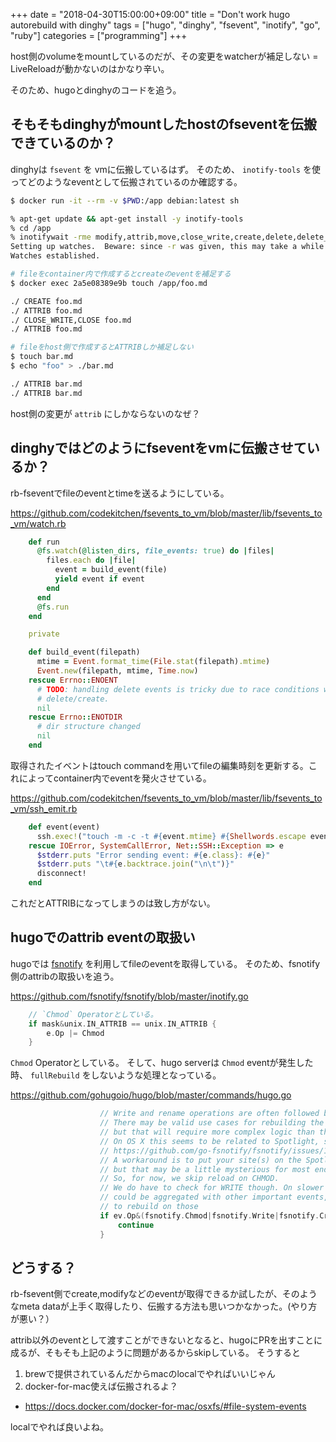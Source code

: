 +++
date = "2018-04-30T15:00:00+09:00"
title = "Don't work hugo autorebuild with dinghy"
tags = ["hugo", "dinghy", "fsevent", "inotify", "go", "ruby"]
categories = ["programming"]
+++

host側のvolumeをmountしているのだが、その変更をwatcherが補足しない = LiveReloadが動かないのはかなり辛い。

そのため、hugoとdinghyのコードを追う。

## そもそもdinghyがmountしたhostのfseventを伝搬できているのか？

dinghyは `fsevent` を vmに伝搬しているはず。
そのため、 `inotify-tools` を使ってどのようなeventとして伝搬されているのか確認する。

```sh
$ docker run -it --rm -v $PWD:/app debian:latest sh

% apt-get update && apt-get install -y inotify-tools
% cd /app
% inotifywait -rme modify,attrib,move,close_write,create,delete,delete_self .
Setting up watches.  Beware: since -r was given, this may take a while!
Watches established.

# fileをcontainer内で作成するとcreateのeventを補足する
$ docker exec 2a5e08389e9b touch /app/foo.md

./ CREATE foo.md
./ ATTRIB foo.md
./ CLOSE_WRITE,CLOSE foo.md
./ ATTRIB foo.md

# fileをhost側で作成するとATTRIBしか補足しない
$ touch bar.md
$ echo "foo" > ./bar.md

./ ATTRIB bar.md
./ ATTRIB bar.md
```

host側の変更が `attrib` にしかならないのなぜ？

## dinghyではどのようにfseventをvmに伝搬させているか？

rb-fseventでfileのeventとtimeを送るようにしている。

https://github.com/codekitchen/fsevents_to_vm/blob/master/lib/fsevents_to_vm/watch.rb

```rb
    def run
      @fs.watch(@listen_dirs, file_events: true) do |files|
        files.each do |file|
          event = build_event(file)
          yield event if event
        end
      end
      @fs.run
    end

    private

    def build_event(filepath)
      mtime = Event.format_time(File.stat(filepath).mtime)
      Event.new(filepath, mtime, Time.now)
    rescue Errno::ENOENT
      # TODO: handling delete events is tricky due to race conditions with rapid
      # delete/create.
      nil
    rescue Errno::ENOTDIR
      # dir structure changed
      nil
    end
```

取得されたイベントはtouch commandを用いてfileの編集時刻を更新する。これによってcontainer内でeventを発火させている。

https://github.com/codekitchen/fsevents_to_vm/blob/master/lib/fsevents_to_vm/ssh_emit.rb

```rb
    def event(event)
      ssh.exec!("touch -m -c -t #{event.mtime} #{Shellwords.escape event.path}".force_encoding(Encoding::BINARY))
    rescue IOError, SystemCallError, Net::SSH::Exception => e
      $stderr.puts "Error sending event: #{e.class}: #{e}"
      $stderr.puts "\t#{e.backtrace.join("\n\t")}"
      disconnect!
    end
```

これだとATTRIBになってしまうのは致し方がない。

## hugoでのattrib eventの取扱い

hugoでは [fsnotify](https://github.com/fsnotify/fsnotify) を利用してfileのeventを取得している。
そのため、fsnotify側のattribの取扱いを追う。

https://github.com/fsnotify/fsnotify/blob/master/inotify.go

```go
    // `Chmod` Operatorとしている。
    if mask&unix.IN_ATTRIB == unix.IN_ATTRIB {
        e.Op |= Chmod
    }
```

`Chmod` Operatorとしている。
そして、hugo serverは `Chmod` eventが発生した時、 `fullRebuild` をしないような処理となっている。


https://github.com/gohugoio/hugo/blob/master/commands/hugo.go

```go
					// Write and rename operations are often followed by CHMOD.
					// There may be valid use cases for rebuilding the site on CHMOD,
					// but that will require more complex logic than this simple conditional.
					// On OS X this seems to be related to Spotlight, see:
					// https://github.com/go-fsnotify/fsnotify/issues/15
					// A workaround is to put your site(s) on the Spotlight exception list,
					// but that may be a little mysterious for most end users.
					// So, for now, we skip reload on CHMOD.
					// We do have to check for WRITE though. On slower laptops a Chmod
					// could be aggregated with other important events, and we still want
					// to rebuild on those
					if ev.Op&(fsnotify.Chmod|fsnotify.Write|fsnotify.Create) == fsnotify.Chmod {
						continue
					}
```

## どうする？

rb-fsevent側でcreate,modifyなどのeventが取得できるか試したが、そのようなmeta dataが上手く取得したり、伝搬する方法も思いつかなかった。(やり方が悪い？）

attrib以外のeventとして渡すことができないとなると、hugoにPRを出すことに成るが、そもそも上記のように問題があるからskipしている。
そうすると

1. brewで提供されているんだからmacのlocalでやればいいじゃん
1. docker-for-mac使えば伝搬されるよ？
  - https://docs.docker.com/docker-for-mac/osxfs/#file-system-events

localでやれば良いよね。


